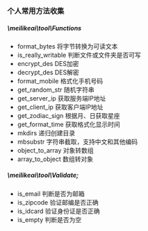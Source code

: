 ### 个人常用方法收集


##### \meilikeai\tool\Functions
- format_bytes 将字节转换为可读文本  
- is_really_writable 判断文件或文件夹是否可写
- encrypt_des DES加密
- decrypt_des DES解密
- format_mobile 格式化手机号码
- get_random_str 随机字符串
- get_server_ip 获取服务端IP地址
- get_client_ip 获取客户端IP地址
- get_zodiac_sign 根据月、日获取星座
- get_format_time 获取格式化显示时间
- mkdirs 递归创建目录
- mbsubstr 字符串截取，支持中文和其他编码
- object_to_array 对象转数组
- array_to_object 数组转对象



##### \meilikeai\tool\Validate;
- is_email 判断是否为邮箱
- is_zipcode 验证邮编是否正确
- is_idcard 验证身份证是否正确
- is_empty 判断是否为空

